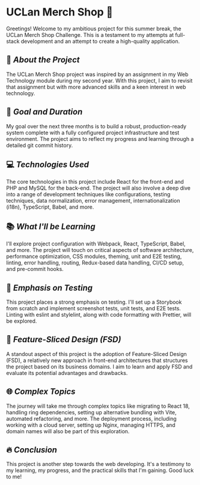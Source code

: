 # UCLan Merch Shop 🚀

Greetings! Welcome to my ambitious project for this summer break, the UCLan Merch Shop Challenge. This is a testament to my attempts at full-stack development and an attempt to create a high-quality application.

## 📝 _About the Project_
The UCLan Merch Shop project was inspired by an assignment in my Web Technology module during my second year. With this project, I aim to revisit that assignment but with more advanced skills and a keen interest in web technology.

## 🌟 _Goal and Duration_
My goal over the next three months is to build a robust, production-ready system complete with a fully configured project infrastructure and test environment. The project aims to reflect my progress and learning through a detailed git commit history.

## 💻 _Technologies Used_
The core technologies in this project include React for the front-end and PHP and MySQL for the back-end. The project will also involve a deep dive into a range of development techniques like configurations, testing techniques, data normalization, error management, internationalization (i18n), TypeScript, Babel, and more.

## 📚 _What I'll be Learning_
I'll explore project configuration with Webpack, React, TypeScript, Babel, and more. The project will touch on critical aspects of software architecture, performance optimization, CSS modules, theming, unit and E2E testing, linting, error handling, routing, Redux-based data handling, CI/CD setup, and pre-commit hooks.

## 🔬 _Emphasis on Testing_
This project places a strong emphasis on testing. I'll set up a Storybook from scratch and implement screenshot tests, unit tests, and E2E tests. Linting with eslint and stylelint, along with code formatting with Prettier, will be explored.

## 🚀 _Feature-Sliced Design (FSD)_
A standout aspect of this project is the adoption of Feature-Sliced Design (FSD), a relatively new approach in front-end architectures that structures the project based on its business domains. I aim to learn and apply FSD and evaluate its potential advantages and drawbacks.

## 🌐 _Complex Topics_
The journey will take me through complex topics like migrating to React 18, handling ring dependencies, setting up alternative bundling with Vite, automated refactoring, and more. The deployment process, including working with a cloud server, setting up Nginx, managing HTTPS, and domain names will also be part of this exploration.

## 🔥 _Conclusion_
This project is another step towards the web developing. It's a testimony to my learning, my progress, and the practical skills that I'm gaining. Good luck to me!
